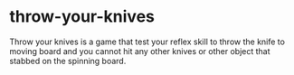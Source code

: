# throw-your-knives
Throw your knives is a game that test your reflex skill to throw the knife to moving board and you cannot hit any other knives or other object that stabbed on the spinning board.
